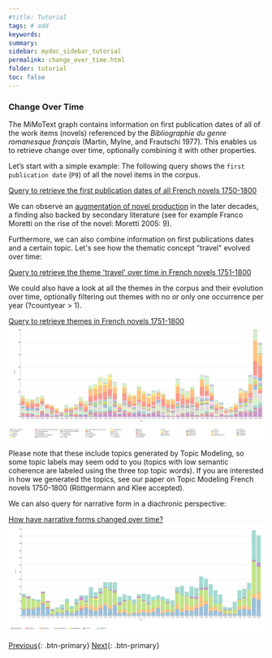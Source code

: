```yaml
---
#title: Tutorial
tags: # add
keywords:
summary:
sidebar: mydoc_sidebar_tutorial
permalink: change_over_time.html
folder: tutorial
toc: false
---
```


### **Change Over Time**

The MiMoText graph contains information on first publication dates of all of the work items (novels) referenced by the _Bibliographie du genre romanesque français_ (Martin, Mylne, and Frautschi 1977). This enables us to retrieve change over time, optionally combining it with other properties.

Let’s start with a simple example: The following query shows the `first publication date` (`P9`) of all the novel items in the corpus.

[Query to retrieve the first publication dates of all French novels 1750-1800](https://tinyurl.com/22g3kxun)

We can observe an [augmentation of novel production](https://tinyurl.com/2b72syxd) in the later decades, a finding also backed by secondary literature (see for example Franco Moretti on the rise of the novel: Moretti 2005: 9).

Furthermore, we can also combine information on first publications dates and a certain topic. Let's see how the thematic concept "travel" evolved over time:

[Query to retrieve the theme 'travel' over time in French novels 1751-1800](https://tinyurl.com/2429zfwe)

We could also have a look at all the themes in the corpus and their evolution over time, optionally filtering out themes with no or only one occurrence per year (?countyear > 1).

[Query to retrieve themes in French novels 1751-1800](https://tinyurl.com/2y4jhf42)
![themes_french](images/change_themes_french.png)

Please note that these include topics generated by Topic Modeling, so some topic labels may seem odd to you (topics with low semantic coherence are labeled using the three top topic words). If you are interested in how we generated the topics, see our paper on Topic Modeling French novels 1750-1800 (Röttgermann and Klee accepted).

We can also query for narrative form in a diachronic perspective:

[How have narrative forms changed over time?](https://tinyurl.com/2azx95vl)
![nar_form](images/change_nar_forms.png)

[Previous](./themes.html){: .btn-primary} [Next](./comparing.html){: .btn-primary}

